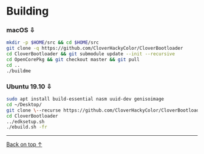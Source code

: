 Building
========

### macOS ⇩

```bash
mkdir -p $HOME/src && cd $HOME/src
git clone -q https://github.com/CloverHackyColor/CloverBootloader
cd CloverBootloader && git submodule update --init --recursive
cd OpenCorePkg && git checkout master && git pull
cd ..
./buildme
```

### Ubuntu 19.10 ⇩

```bash
sudo apt install build-essential nasm uuid-dev genisoimage
cd ~/Desktop/
git clone \--recurse https://github.com/CloverHackyColor/CloverBootloader.git
cd CloverBootloader
../edksetup.sh
./ebuild.sh -fr
```
* * *

[Back on top ↑](https://github.com/CloverHackyColor/Clover-Documentation?tab=readme-ov-file#welcome-to-the-cloverbootloader-documentation-clover-documentation-site)

